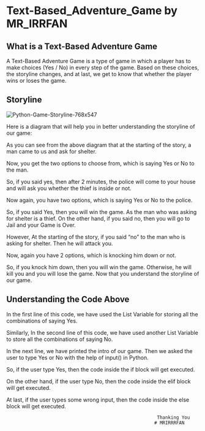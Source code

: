 # Text-Based_Adventure_Game by MR_IRRFAN

## What is a Text-Based Adventure Game

A Text-Based Adventure Game is a type of game in which a player has to make choices (Yes / No) in every step of the game.
Based on these choices, the storyline changes, and at last, we get to know that whether the player wins or loses the game.

## Storyline
![Python-Game-Storyline-768x547](https://user-images.githubusercontent.com/103171462/194704373-e6f76bc0-7d2f-4ef0-a48f-b412da186c5e.png)

Here is a diagram that will help you in better understanding the storyline of our game:

As you can see from the above diagram that at the starting of the story, a man came to us and ask for shelter.

Now, you get the two options to choose from, which is saying Yes or No to the man.

So, if you said yes, then after 2 minutes, the police will come to your house and will ask you whether the thief is inside or not.

Now again, you have two options, which is saying Yes or No to the police.

So, if you said Yes, then you will win the game. As the man who was asking for shelter is a thief. On the other hand, if you said no, then you will go to Jail and your Game is Over.

However, At the starting of the story, if you said “no” to the man who is asking for shelter. Then he will attack you.

Now, again you have 2 options, which is knocking him down or not.

So, if you knock him down, then you will win the game. Otherwise, he will kill you and you will lose the game.
Now that you understand the storyline of our game. 

## Understanding the Code Above

In the first line of this code, we have used the List Variable for storing all the combinations of saying Yes.

Similarly, In the second line of this code, we have used another List Variable to store all the combinations of saying No.

In the next line, we have printed the intro of our game. Then we asked the user to type Yes or No with the help of input() in Python.

So, if the user type Yes, then the code inside the if block will get executed.

On the other hand, if the user type No, then the code inside the elif block will get executed.

At last, if the user types some wrong input, then the code inside the else block will get executed.

                                                           Thanking You
                                                          # MRIRRRFAN


